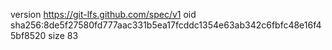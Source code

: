 version https://git-lfs.github.com/spec/v1
oid sha256:8de5f27580fd777aac331b5ea17fcddc1354e63ab342c6fbfc48e16f45bf8520
size 83
